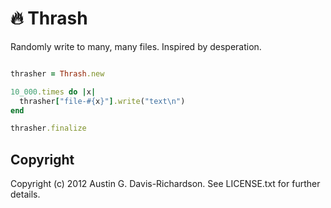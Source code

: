 # 🔥 Thrash

Randomly write to many, many files. Inspired by desperation.

```ruby

thrasher = Thrash.new

10_000.times do |x|
  thrasher["file-#{x}"].write("text\n")
end

thrasher.finalize
```

## Copyright

Copyright (c) 2012 Austin G. Davis-Richardson. See LICENSE.txt for
further details.
